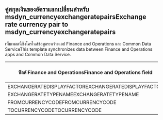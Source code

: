 ## <a name="exchange-rate-currency-pair-to-msdyn_currencyexchangeratepairs"></a><span data-ttu-id="b1b4d-101">คู่สกุลเงินของอัตราแลกเปลี่ยนสำหรับ msdyn_currencyexchangeratepairs</span><span class="sxs-lookup"><span data-stu-id="b1b4d-101">Exchange rate currency pair to msdyn_currencyexchangeratepairs</span></span>

<span data-ttu-id="b1b4d-102">เท็มเพลตนี้ซิงโครไนส์ข้อมูลระหว่างแอป Finance and Operations และ Common Data Service</span><span class="sxs-lookup"><span data-stu-id="b1b4d-102">This template synchronizes data between Finance and Operations apps and Common Data Service.</span></span>

<span data-ttu-id="b1b4d-103">ฟิลด์ Finance and Operations</span><span class="sxs-lookup"><span data-stu-id="b1b4d-103">Finance and Operations field</span></span> | <span data-ttu-id="b1b4d-104">ชนิดของการแม็ป</span><span class="sxs-lookup"><span data-stu-id="b1b4d-104">Map type</span></span> | <span data-ttu-id="b1b4d-105">ฟิลด์ Dynamics 365 อื่นๆ</span><span class="sxs-lookup"><span data-stu-id="b1b4d-105">Other Dynamics 365 field</span></span> | <span data-ttu-id="b1b4d-106">ค่าเริ่มต้น</span><span class="sxs-lookup"><span data-stu-id="b1b4d-106">Default value</span></span>
---|---|---|---
<span data-ttu-id="b1b4d-107">EXCHANGERATEDISPLAYFACTOR</span><span class="sxs-lookup"><span data-stu-id="b1b4d-107">EXCHANGERATEDISPLAYFACTOR</span></span> | >< | <span data-ttu-id="b1b4d-108">msdyn_displayfactor</span><span class="sxs-lookup"><span data-stu-id="b1b4d-108">msdyn_displayfactor</span></span> | 
<span data-ttu-id="b1b4d-109">EXCHANGERATETYPENAME</span><span class="sxs-lookup"><span data-stu-id="b1b4d-109">EXCHANGERATETYPENAME</span></span> | = | <span data-ttu-id="b1b4d-110">msdyn_currencyexchangeratetypeid.msdyn_name</span><span class="sxs-lookup"><span data-stu-id="b1b4d-110">msdyn_currencyexchangeratetypeid.msdyn_name</span></span> | 
<span data-ttu-id="b1b4d-111">FROMCURRENCYCODE</span><span class="sxs-lookup"><span data-stu-id="b1b4d-111">FROMCURRENCYCODE</span></span> | = | <span data-ttu-id="b1b4d-112">msdyn_fromtransactioncurrencyid.isocurrencycode</span><span class="sxs-lookup"><span data-stu-id="b1b4d-112">msdyn_fromtransactioncurrencyid.isocurrencycode</span></span> | 
<span data-ttu-id="b1b4d-113">TOCURRENCYCODE</span><span class="sxs-lookup"><span data-stu-id="b1b4d-113">TOCURRENCYCODE</span></span> | = | <span data-ttu-id="b1b4d-114">msdyn_totransactioncurrencyid.isocurrencycode</span><span class="sxs-lookup"><span data-stu-id="b1b4d-114">msdyn_totransactioncurrencyid.isocurrencycode</span></span> | 
